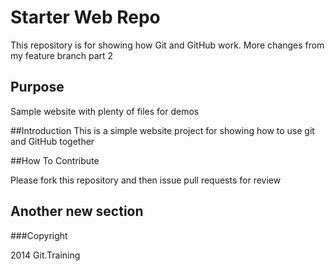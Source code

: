 # Starter Web Repo

This repository is for showing how Git and GitHub work. More changes from my feature branch part 2

## Purpose

Sample website with plenty of files for demos

##Introduction
This is a simple website project for showing how to use git and GitHub together

##How To Contribute

Please fork this repository and then issue pull requests for review

## Another new section

###Copyright

2014 Git.Training